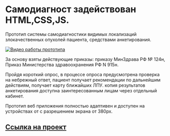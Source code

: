 # Самодиагност задействован HTML,CSS,JS.
 
 
 Прототип системы самодиагностики видимых локализаций злокачественных опухолей пациента, средствами анкетирования. 

 [![Видео работы прототипа](https://genalll.github.io/-23-Health-Science/images/avatardok.png)](https://genalll.github.io/-23-Health-Science/video/sd.ogv)


 
 За основу взяты действующие приказы: приказу МинЗдрава РФ № 124н, Приказ Министерства здравоохранения РФ  N 915н. 
 
 Пройдя короткий опрос, в процессе опроса предусмотрена проверка на небрежный ответ, пациент получает рекомендации по дальнейшим действиям, получает карту ближайших ЛПУ. копия результатов анкетирования доступна заинтересованным лицам через отдельный кабинет.
 
 Прототип веб приложения полностью адаптивен и доступен на устройствах от с разрешением экрана от 380px.

 

<a href="https://genalll.github.io/-23-Health-Science/">Cсылка на проект</a>
---  




